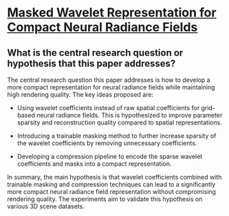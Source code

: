 # [Masked Wavelet Representation for Compact Neural Radiance Fields](https://arxiv.org/abs/2212.09069)

## What is the central research question or hypothesis that this paper addresses?

 The central research question this paper addresses is how to develop a more compact representation for neural radiance fields while maintaining high rendering quality. The key ideas proposed are:

- Using wavelet coefficients instead of raw spatial coefficients for grid-based neural radiance fields. This is hypothesized to improve parameter sparsity and reconstruction quality compared to spatial representations.

- Introducing a trainable masking method to further increase sparsity of the wavelet coefficients by removing unnecessary coefficients. 

- Developing a compression pipeline to encode the sparse wavelet coefficients and masks into a compact representation.

In summary, the main hypothesis is that wavelet coefficients combined with trainable masking and compression techniques can lead to a significantly more compact neural radiance field representation without compromising rendering quality. The experiments aim to validate this hypothesis on various 3D scene datasets.
